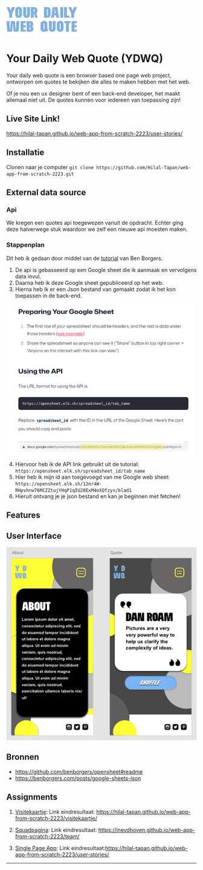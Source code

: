 ![Logo](https://github.com/Hilal-Tapan/web-app-from-scratch-2223/blob/main/user-stories/images/Middel%202.png)

# Your Daily Web Quote (YDWQ)
Your daily web quote is een browser based one page web project, ontworpen om quotes te bekijken die alles te maken hebben met het web. 

Of je nou een ux designer bent of een back-end developer, het maakt allemaal niet uit. De quotes kunnen voor iedereen van toepassing zijn!

## Live Site Link!
https://hilal-tapan.github.io/web-app-from-scratch-2223/user-stories/

## Installatie
Clonen naar je computer ```git clone https://github.com/Hilal-Tapan/web-app-from-scratch-2223.git```

## External data source
### Api
We kregen een quotes api toegewezen vanuit de opdracht. Echter ging deze halverwege stuk waardoor we zelf een nieuwe api moesten maken.

### Stappenplan
Dit heb ik gedaan door middel van de [tutorial](https://github.com/benborgers/opensheet#readme) van Ben Borgers. 
1. De api is gebasseerd op een Google sheet die ik aanmaak en vervolgens data invul. 
2. Daarna heb ik deze Google sheet gepubliceerd op het web.
3. Hierna heb ik er een Json bestand van gemaakt zodat ik het kon toepassen in de back-end.

![Voorbeeld](https://github.com/Hilal-Tapan/web-app-from-scratch-2223/blob/main/user-stories/images/ben-borgers.png)

4. Hiervoor heb ik de API link gebruikt uit de tutorial:  ```https://opensheet.elk.sh/spreadsheet_id/tab_name```
5. Hier heb ik mijn id aan toegevoegd van me Google web sheet: ```https://opensheet.elk.sh/12nr4W-RHpvhnw76MCZZtujYHqP1qIU28ExM4oXQfzys/blad1```
6. Hieruit ontvang je je json bestand en kan je beginnen met fetchen!

## Features

## User Interface
![Mobile version](https://github.com/Hilal-Tapan/web-app-from-scratch-2223/blob/main/user-stories/images/Interface.png)

## Bronnen
* https://github.com/benborgers/opensheet#readme
* https://benborgers.com/posts/google-sheets-json 


## Assignments
1. [Visitekaartje](https://github.com/cmda-minor-web/web-app-from-scratch-2223/blob/main/course/week-1.md#1-visitekaartje): Link eindresultaat: https://hilal-tapan.github.io/web-app-from-scratch-2223/visitekaartje/

2. [Squadpagina](https://github.com/cmda-minor-web/web-app-from-scratch-2223/blob/main/course/week-1.md#2-squadpagina): Link eindresultaat: https://inevdhoven.github.io/web-app-from-scratch-2223/team/

3. [Single Page App](https://github.com/cmda-minor-web/web-app-from-scratch-2223/blob/master/course/week-2.md): Link eindresultaat:https://hilal-tapan.github.io/web-app-from-scratch-2223/user-stories/

---




<!-- Add a link to your live demo in Github Pages 🌐 CHECK-->


<!-- ☝️ replace this description with a description of your own work CHECK-->

<!-- replace the code in the /docs folder with your own, so you can showcase your work with GitHub Pages 🌍 -->

<!-- Add a nice poster image here at the end of the week, showing off your shiny frontend 📸 -->

<!-- Maybe a table of contents here? 📚 -->

<!-- How about a section that describes how to install this project? 🤓  CHECK-->

<!-- ...but how does one use this project? What are its features 🤔 -->

<!-- What external data source is featured in your project and what are its properties 🌠 CHECK -->

<!-- Maybe a checklist of done stuff and stuff still on your wishlist? ✅ -->

<!-- How about a license here? 📜 (or is it a licence?) 🤷 -->
